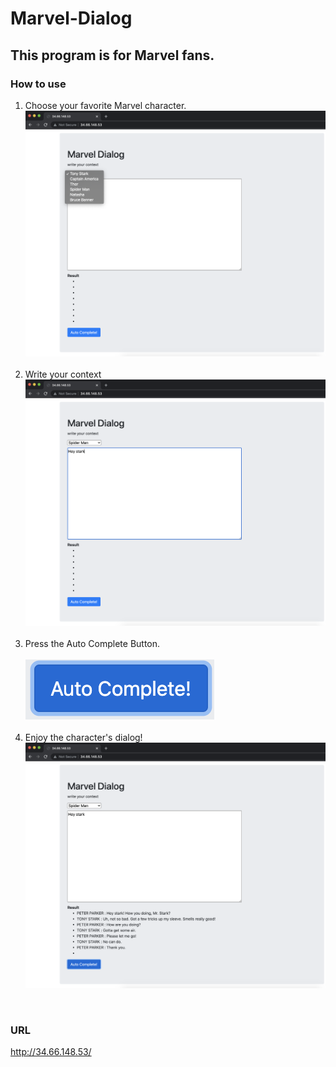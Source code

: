 # Marvel-Dialog

## This program is for Marvel fans.

### How to use
1. Choose your favorite Marvel character.
![choose](./images/Choose.png)
<br><br>
1. Write your context
![context](./images/context.png)
<br><br>
1. Press the Auto Complete Button.
<br><br>
![button](./images/button.png)
<br><br>
1. Enjoy the character's dialog!
![button](./images/dialog.png)
<br>
   
### URL
http://34.66.148.53/